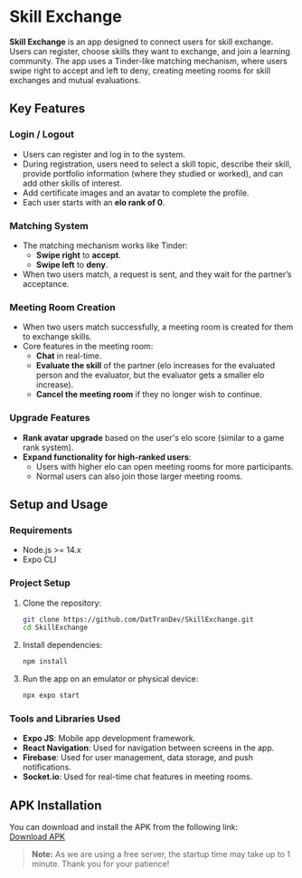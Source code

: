 # Skill Exchange

**Skill Exchange** is an app designed to connect users for skill exchange. Users can register, choose skills they want to exchange, and join a learning community. The app uses a Tinder-like matching mechanism, where users swipe right to accept and left to deny, creating meeting rooms for skill exchanges and mutual evaluations.

## Key Features

### Login / Logout
- Users can register and log in to the system.
- During registration, users need to select a skill topic, describe their skill, provide portfolio information (where they studied or worked), and can add other skills of interest.
- Add certificate images and an avatar to complete the profile.
- Each user starts with an **elo rank of 0**.

### Matching System
- The matching mechanism works like Tinder:
  - **Swipe right** to **accept**.
  - **Swipe left** to **deny**.
- When two users match, a request is sent, and they wait for the partner’s acceptance.

### Meeting Room Creation
- When two users match successfully, a meeting room is created for them to exchange skills.
- Core features in the meeting room:
  - **Chat** in real-time.
  - **Evaluate the skill** of the partner (elo increases for the evaluated person and the evaluator, but the evaluator gets a smaller elo increase).
  - **Cancel the meeting room** if they no longer wish to continue.

### Upgrade Features
- **Rank avatar upgrade** based on the user's elo score (similar to a game rank system).
- **Expand functionality for high-ranked users**:
  - Users with higher elo can open meeting rooms for more participants.
  - Normal users can also join those larger meeting rooms.

## Setup and Usage

### Requirements
- Node.js >= 14.x
- Expo CLI

### Project Setup

1. Clone the repository:
   ```bash
   git clone https://github.com/DatTranDev/SkillExchange.git
   cd SkillExchange
   ```

2. Install dependencies:
   ```bash
   npm install
   ```

3. Run the app on an emulator or physical device:
   ```bash
   npx expo start
   ```

### Tools and Libraries Used
- **Expo JS**: Mobile app development framework.
- **React Navigation**: Used for navigation between screens in the app.
- **Firebase**: Used for user management, data storage, and push notifications.
- **Socket.io**: Used for real-time chat features in meeting rooms.

## APK Installation
You can download and install the APK from the following link:  
[Download APK](https://drive.google.com/file/d/10HlYnMGxWLUxgg4enMO8mH3A1-xUr4h9/view)
> **Note:** As we are using a free server, the startup time may take up to 1 minute. Thank you for your patience!
